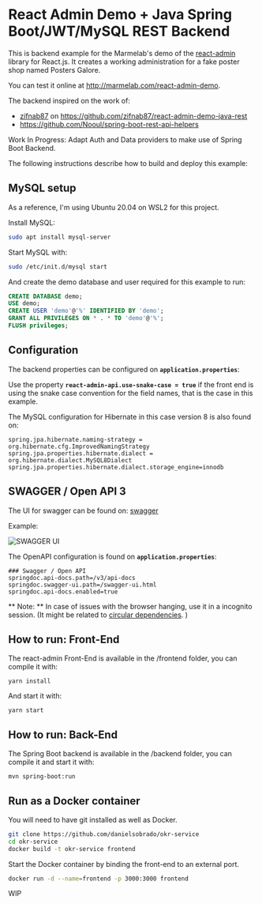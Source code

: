 # React Admin Demo + Java Spring Boot/JWT/MySQL REST Backend

This is backend example for the Marmelab's demo of the [react-admin](https://github.com/marmelab/react-admin) library for React.js. It creates a working administration for a fake poster shop named Posters Galore. 

You can test it online at http://marmelab.com/react-admin-demo.

The backend inspired on the work of:
* [zifnab87](https://github.com/zifnab87) on https://github.com/zifnab87/react-admin-demo-java-rest 
* https://github.com/Nooul/spring-boot-rest-api-helpers

Work In Progress: Adapt Auth and Data providers to make use of Spring Boot Backend.

The following instructions describe how to build and deploy this example:
## MySQL setup

As a reference, I'm using Ubuntu 20.04 on WSL2 for this project.

Install MySQL:

```bash
sudo apt install mysql-server
```

Start MySQL with:

```bash
sudo /etc/init.d/mysql start
```

 And create the demo database and user required for this example to run:

```sql
CREATE DATABASE demo;
USE demo;
CREATE USER 'demo'@'%' IDENTIFIED BY 'demo';
GRANT ALL PRIVILEGES ON * . * TO 'demo'@'%';
FLUSH privileges;
```

## Configuration

The backend properties can be configured on **`application.properties`**:

Use the property **`react-admin-api.use-snake-case = true`** if the front end is using the snake case convention for the field names, that is the case in this example.

The MySQL configuration for Hibernate in this case version 8 is also found on:

```properties
spring.jpa.hibernate.naming-strategy = org.hibernate.cfg.ImprovedNamingStrategy
spring.jpa.properties.hibernate.dialect = org.hibernate.dialect.MySQL8Dialect
spring.jpa.properties.hibernate.dialect.storage_engine=innodb 
```

## SWAGGER / Open API 3

The UI for swagger can be found on: [swagger](http://localhost:8080/swagger-ui/index.html)

Example:

![SWAGGER UI](https://i.imgur.com/enfbxkJ.png)

The OpenAPI configuration is found on **`application.properties`**:

```properties
### Swagger / Open API
springdoc.api-docs.path=/v3/api-docs
springdoc.swagger-ui.path=/swagger-ui.html
springdoc.api-docs.enabled=true 
```

** Note: ** In case of issues with the browser hanging, use it in a incognito session. (It might be related to [circular dependencies](https://stackoverflow.com/questions/35605427/swagger-ui-freezes-after-api-fetch-and-browser-crashes). )

## How to run: Front-End

The react-admin Front-End is available in the /frontend folder, you can compile it with:

```
yarn install
```

And start it with:

```
yarn start
```

## How to run: Back-End

The Spring Boot backend is available in the /backend folder, you can compile it and start it with:

```
mvn spring-boot:run
```

## Run as a Docker container

You will need to have git installed as well as Docker.

```bash
git clone https://github.com/danielsobrado/okr-service
cd okr-service
docker build -t okr-service frontend
```

Start the Docker container by binding the front-end to an external port.

```bash
docker run -d --name=frontend -p 3000:3000 frontend
```

WIP